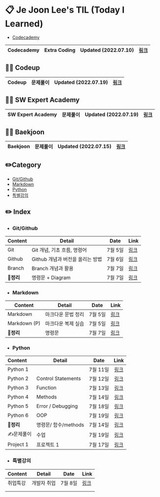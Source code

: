 # 📋  Je Joon Lee's TIL (Today I Learned) 

- [Codecademy](https://www.codecademy.com/profiles/JeJoonLee)

| Codecademy | Extra Coding | Updated (2022.07.10) | [링크](./Codecademy/README.md) |
| ---------- | ------------ | -------------------- | ------------------------------ |



## 🧑‍💻 Codeup

| Codeup | 문제풀이 | Updated (2022.07.19) | [링크](./Codeup/README.md) |
| ------ | -------- | -------------------- | -------------------------- |



## 🧑‍💻 SW Expert Academy

| SW Expert Academy | 문제풀이 | Updated (2022.07.19) | [링크](https://github.com/jejoonlee/SWEA) |
| ----------------- | -------- | -------------------- | ----------------------------------------- |



## 🧑‍💻 Baekjoon

| Baekjoon | 문제풀이 | Updated (2022.07.15) | [링크](https://github.com/jejoonlee/baekjoon) |
| -------- | -------- | -------------------- | --------------------------------------------- |



## ✏️Category

- [Git/Github](#gitgithub)
- [Markdown](#markdown)
- [Python](#python)
- [특별강의](#특별강의)



## ✏️ Index

- ### Git/Github

| Content | Detail                           | Date    | Link |
| ------- | -------------------------------- | ------- | ---- |
| Git     | Git 개념, 기초 흐름, 명령어      | 7월 5일 | [링크](./Git/Git.md) |
| Github  | Github 개념과 버전을 올리는 방법 | 7월 6일 | [링크](./Git/Github.md) |
| Branch | Branch 개념과 활용 | 7월 7일 | [링크](./Git/Branch,Clone.md) |
| 📌**정리** | 명령문 + Diagram | 7월 7일 | [링크](./Git/Summary.md) |



- ### Markdown

| Content      | Detail             | Date    | Link |
| ------------ | ------------------ | ------- | ---- |
| Markdown     | 마크다운 문법 정리 | 7월 5일 | [링크](./Typora/markdown_language.md)      |
| Markdown (P) | 마크다운 복제 실습 | 7월 5일 | [링크](./Typora/markdown_copy_1.md)     |
| 📌**정리** | 명령문 | 7월 7일 | [링크](./Typora/summary.md) |



- ### Python

| Content   | Detail               | Date     |                       Link                        |
| :-------- | -------------------- | -------- | :-----------------------------------------------: |
| Python 1  |                      | 7월 11일 |        [링크](./Python/python_basic_1.md)         |
| Python 2  | Control Statements   | 7월 12일 |   [링크](./Python/python_control_statement.md)    |
| Python 3  | Function             | 7월 13일 |        [링크](./Python/python_function.md)        |
| Python 4  | Methods              | 7월 14일 | [링크](./Python/python_data_structure_methods.md) |
| Python 5  | Error / Debugging    | 7월 18일 |      [링크](./Python/python_error_debug.md)       |
| Python 6  | OOP                  | 7월 19일 |          [링크](./Python/python_OOP.md)           |
| 📌**정리** | 명령문/ 함수/methods | 7월 14일 |  [링크](./Python/python_operators_functions.md)   |
| ✍️문제풀이 | 수업                 | 7월 19일 |             [링크](./Python/문제풀이)             |
| Project 1 | 프로젝트 1           | 7월 17일 |       [링크](./Python/Project/project_1.md)       |



- ### 특별강의

| Content  | Detail      | Date    | Link                                     |
| -------- | ----------- | ------- | ---------------------------------------- |
| 취업특강 | 개발자 취업 | 7월 8일 | [링크](./Extra_lecture/extra_lecture.md) |
|          |             |         |                                          |
|          |             |         |                                          |

